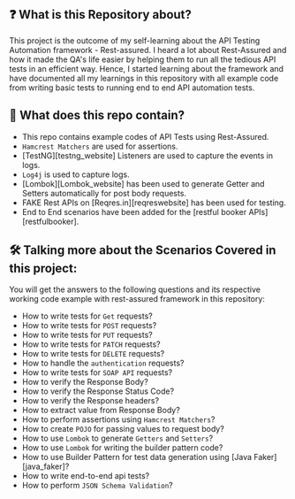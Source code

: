 ## :question: What is this Repository about?

This project is the outcome of my self-learning about the API Testing Automation framework - Rest-assured.
I heard a lot about Rest-Assured and how it made the QA's life easier by helping them to run all the tedious API tests
in an efficient way.
Hence, I started learning about the framework and have documented all my learnings in this repository with all 
example code from writing basic tests to running end to end API automation tests.

## :briefcase: What does this repo contain?
- This repo contains example codes of API Tests using Rest-Assured.
- `Hamcrest Matchers` are used for assertions.
- [TestNG][testng_website] Listeners are used to capture the events in logs.
- `Log4j` is used to capture logs.
- [Lombok][Lombok_website] has been used to generate Getter and Setters automatically for post body requests.
- FAKE Rest APIs on [Reqres.in][reqreswebsite] has been used for testing.
- End to End scenarios have been added for the [restful booker APIs][restfulbooker].

## :hammer_and_wrench: Talking more about the Scenarios Covered in this project:
You will get the answers to the following questions and its respective working code example with rest-assured 
framework in this repository:
- How to write tests for `Get` requests?
- How to write tests for `POST` requests?
- How to write tests for `PUT` requests?
- How to write tests for `PATCH` requests?
- How to write tests for `DELETE` requests?
- How to handle the `authentication` requests?
- How to write tests for `SOAP API` requests?
- How to verify the Response Body?
- How to verify the Response Status Code?
- How to verify the Response headers?
- How to extract value from Response Body?
- How to perform assertions using `Hamcrest Matchers`?
- How to create `POJO` for passing values to request body?
- How to use `Lombok` to generate `Getters` and `Setters`?
- How to use `Lombok` for writing the builder pattern code?
- How to use Builder Pattern for test data generation using [Java Faker][java_faker]?
- How to write end-to-end api tests?
- How to perform `JSON Schema Validation`?


